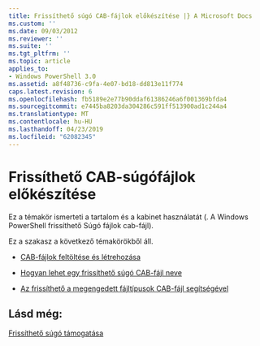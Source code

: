 ```yaml
---
title: Frissíthető súgó CAB-fájlok előkészítése |} A Microsoft Docs
ms.custom: ''
ms.date: 09/03/2012
ms.reviewer: ''
ms.suite: ''
ms.tgt_pltfrm: ''
ms.topic: article
applies_to:
- Windows PowerShell 3.0
ms.assetid: a8f48736-c9fa-4e07-bd18-dd813e11f774
caps.latest.revision: 6
ms.openlocfilehash: fb5189e2e77b90ddaf61386246a6f001369bfda4
ms.sourcegitcommit: e7445ba8203da304286c591ff513900ad1c244a4
ms.translationtype: MT
ms.contentlocale: hu-HU
ms.lasthandoff: 04/23/2019
ms.locfileid: "62082345"
---
```

# <a name="how-to-prepare-updatable-help-cab-files"></a>Frissíthető CAB-súgófájlok előkészítése

Ez a témakör ismerteti a tartalom és a kabinet használatát (. A Windows PowerShell frissíthető Súgó fájlok cab-fájl).

Ez a szakasz a következő témakörökből áll.

- [CAB-fájlok feltöltése és létrehozása](./how-to-create-and-upload-cab-files.md)

- [Hogyan lehet egy frissíthető súgó CAB-fájl neve](./how-to-name-an-updatable-help-cab-file.md)

- [Az frissíthető a megengedett fájltípusok CAB-fájl segítségével](./file-types-permitted-in-an-updatable-help-cab-file.md)

## <a name="see-also"></a>Lásd még:

[Frissíthető súgó támogatása](./supporting-updatable-help.md)
